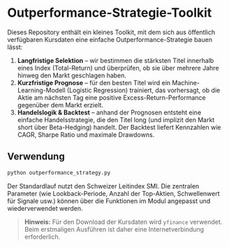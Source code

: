 # Outperformance-Strategie-Toolkit

Dieses Repository enthält ein kleines Toolkit, mit dem sich aus öffentlich
verfügbaren Kursdaten eine einfache Outperformance-Strategie bauen lässt:

1. **Langfristige Selektion** – wir bestimmen die stärksten Titel innerhalb
   eines Index (Total-Return) und überprüfen, ob sie über mehrere Jahre
   hinweg den Markt geschlagen haben.
2. **Kurzfristige Prognose** – für den besten Titel wird ein
   Machine-Learning-Modell (Logistic Regression) trainiert, das vorhersagt,
   ob die Aktie am nächsten Tag eine positive Excess-Return-Performance
   gegenüber dem Markt erzielt.
3. **Handelslogik & Backtest** – anhand der Prognosen entsteht eine einfache
   Handelsstrategie, die den Titel long (und implizit den Markt short über
   Beta-Hedging) handelt. Der Backtest liefert Kennzahlen wie CAGR, Sharpe
   Ratio und maximale Drawdowns.

## Verwendung

```bash
python outperformance_strategy.py
```

Der Standardlauf nutzt den Schweizer Leitindex SMI. Die zentralen Parameter
(wie Lookback-Periode, Anzahl der Top-Aktien, Schwellenwert für Signale
usw.) können über die Funktionen im Modul angepasst und wiederverwendet
werden.

> **Hinweis:** Für den Download der Kursdaten wird `yfinance` verwendet. Beim
> erstmaligen Ausführen ist daher eine Internetverbindung erforderlich.
